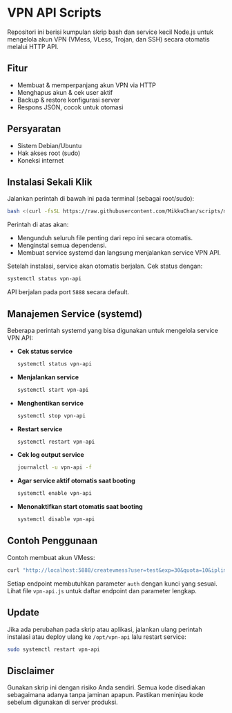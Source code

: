 # VPN API Scripts

Repositori ini berisi kumpulan skrip bash dan service kecil Node.js untuk mengelola akun VPN (VMess, VLess, Trojan, dan SSH) secara otomatis melalui HTTP API.

## Fitur

- Membuat & memperpanjang akun VPN via HTTP
- Menghapus akun & cek user aktif
- Backup & restore konfigurasi server
- Respons JSON, cocok untuk otomasi

## Persyaratan

- Sistem Debian/Ubuntu
- Hak akses root (sudo)
- Koneksi internet

## Instalasi Sekali Klik

Jalankan perintah di bawah ini pada terminal (sebagai root/sudo):

```bash
bash <(curl -fsSL https://raw.githubusercontent.com/MikkuChan/scripts/main/install.sh)
```

Perintah di atas akan:
- Mengunduh seluruh file penting dari repo ini secara otomatis.
- Menginstal semua dependensi.
- Membuat service systemd dan langsung menjalankan service VPN API.

Setelah instalasi, service akan otomatis berjalan. Cek status dengan:

```bash
systemctl status vpn-api
```

API berjalan pada port `5888` secara default.

## Manajemen Service (systemd)

Beberapa perintah systemd yang bisa digunakan untuk mengelola service VPN API:

- **Cek status service**
  
  ```bash
  systemctl status vpn-api
  ```

- **Menjalankan service**
  
  ```bash
  systemctl start vpn-api
  ```

- **Menghentikan service**
  
  ```bash
  systemctl stop vpn-api
  ```

- **Restart service**
  
  ```bash
  systemctl restart vpn-api
  ```

- **Cek log output service**
  
  ```bash
  journalctl -u vpn-api -f
  ```

- **Agar service aktif otomatis saat booting**
  
  ```bash
  systemctl enable vpn-api
  ```

- **Menonaktifkan start otomatis saat booting**
  
  ```bash
  systemctl disable vpn-api
  ```

## Contoh Penggunaan

Contoh membuat akun VMess:

```bash
curl "http://localhost:5888/createvmess?user=test&exp=30&quota=10&iplimit=1&auth=kuncirahasia"
```

Setiap endpoint membutuhkan parameter `auth` dengan kunci yang sesuai. Lihat file `vpn-api.js` untuk daftar endpoint dan parameter lengkap.

## Update

Jika ada perubahan pada skrip atau aplikasi, jalankan ulang perintah instalasi atau deploy ulang ke `/opt/vpn-api` lalu restart service:

```bash
sudo systemctl restart vpn-api
```

## Disclaimer

Gunakan skrip ini dengan risiko Anda sendiri. Semua kode disediakan sebagaimana adanya tanpa jaminan apapun. Pastikan meninjau kode sebelum digunakan di server produksi.
